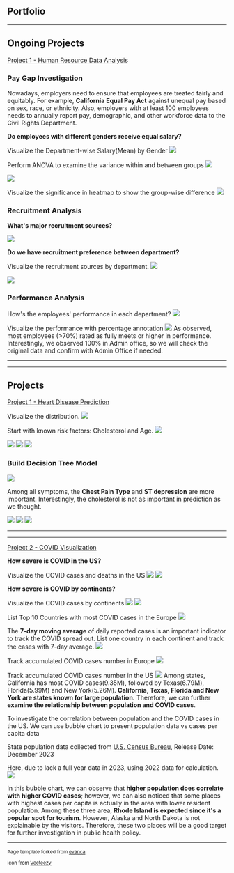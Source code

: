 ## Portfolio

---

## Ongoing Projects

[Project 1 - Human Resource Data Analysis](https://github.com/Enlightenus/Human_Resources_Data_Analysis)

### Pay Gap Investigation

Nowadays, employers need to ensure that employees are treated fairly and equitably.
For example, **California Equal Pay Act** against unequal pay based on sex, race, or ethnicity.
Also, employers with at least 100 employees needs to annually report pay, demographic, and other workforce data to the Civil Rights Department.

**Do employees with different genders receive equal salary?**

Visualize the Department-wise Salary(Mean) by Gender
<img src="images\HR\HR1-DeptByGender.png?raw=true"/>

Perform ANOVA to examine the variance within and between groups
<img src="images\HR\HR2-ANOVA.png?raw=true"/>

<img src="images\HR\HR3-PostHoc.png?raw=true"/>

Visualize the significance in heatmap to show the group-wise difference
<img src="images\HR\HR4-Significance.png?raw=true"/>

### Recruitment Analysis

**What's major recruitment sources?**

<img src="images\HR\HR5-Recruitment.png?raw=true"/>

**Do we have recruitment preference between department?**

Visualize the recruitment sources by department.
<img src="images\HR\HR6-DeptRecruitment.png?raw=true"/>

<img src="images\HR\HR7-RecruitmentAction.png?raw=true"/>

### Performance Analysis

How's the employees' performance in each department?
<img src="images\HR\HR8-Performance.png?raw=true"/>

Visualize the performance with percentage annotation
<img src="images\HR\HR9-PerformancePercent.png?raw=true"/>
As observed, most employees (>70%) rated as fully meets or higher in performance.
Interestingly, we observed 100% in Admin office, so we will check the original data and confirm with Admin Office if needed.


---

---

## Projects
[Project 1 - Heart Disease Prediction](https://github.com/Enlightenus/Heart_disease_prediction)

Visualize the distribution.
<img src="images\Heart_Disease\Heart1-DataDistribution.png?raw=true"/>

Start with known risk factors: Cholesterol and Age.
<img src="images\Heart_Disease\Heart2-Scatter.png?raw=true"/>

<img src="images\Heart_Disease\Heart3-Swarm.png?raw=true"/>

<img src="images\Heart_Disease\Heart4-Violin.png?raw=true"/>

<img src="images\Heart_Disease\Heart5-Alpha.png?raw=true"/>

### Build Decision Tree Model

<img src="images\Heart_Disease\Heart6-DT.png?raw=true"/>

Among all symptoms, the **Chest Pain Type** and **ST depression** are more important. Interestingly, the cholesterol is not as important in prediction as we thought.

<img src="images\Heart_Disease\Heart7-Feature.png?raw=true"/>

<img src="images\Heart_Disease\Heart8-ClassificationReport.png?raw=true"/>

<img src="images\Heart_Disease\Heart9-ConfusionMatrix.png?raw=true"/>

---

---

[Project 2 - COVID Visualization](https://github.com/Enlightenus/COVID_Visualization)

**How severe is COVID in the US?**

Visualize the COVID cases and deaths in the US
<img src="images\COVID\COVID1-UScases.png?raw=true"/>
<img src="images\COVID\COVID2-USdeaths.png?raw=true"/>

**How severe is COVID by continents?**

Visualize the COVID cases by continents
<img src="images\COVID\COVID3-Cases.png?raw=true"/>
<img src="images\COVID\COVID4-CasesStacked.png?raw=true"/>

List Top 10 Countries with most COVID cases in the Europe
<img src="images\COVID\COVID5-EuropeTop10.png?raw=true"/>

The **7-day moving average** of daily reported cases is an important indicator to track the COVID spread out.
List one country in each continent and track the cases with 7-day average.
<img src="images\COVID\COVID6-SevenAvg.png?raw=true"/>

Track accumulated COVID cases number in Europe
<img src="images\COVID\COVID7-EuropeCasesChoropleth.gif?raw=true"/>

Track accumulated COVID cases number in the US
<img src="images\COVID\COVID8-USCasesMap.png?raw=true"/>
Among states, California has most COVID cases(9.35M), followed by Texas(6.79M), Florida(5.99M) and New York(5.26M).
**California, Texas, Florida and New York are states known for large population.**
Therefore, we can further **examine the relationship between population and COVID cases**.

To investigate the correlation between population and the COVID cases in the US.
We can use bubble chart to present population data vs cases per capita data

State population data collected from <a href="https://www.census.gov/data/tables/time-series/demo/popest/2020s-state-total.html">U.S. Census Bureau</a>, Release Date: December 2023


Here, due to lack a full year data in 2023, using 2022 data for calculation.
<img src="images\COVID\COVID9-USBubbleChart.png?raw=true"/>

In this bubble chart, we can observe that **higher population does correlate with higher COVID cases**; however, we can also noticed that some places with highest cases per capita is actually in the area with lower resident population.
Among these three area, **Rhode Island is expected since it's a popular spot for tourism**. However, Alaska and North Dakota is not explainable by the visitors. Therefore, these two places will be a good target for further investigation in public health policy.

---
<p style="font-size:11px">Page template forked from <a href="https://github.com/evanca/quick-portfolio">evanca</a></p>
<p style="font-size:11px">Icon from <a href="https://Vecteezy.com">Vecteezy</a></p>

<!-- Remove above link if you don't want to attibute -->

